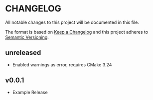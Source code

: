 # CHANGELOG

All notable changes to this project will be documented in this file.

The format is based on [Keep a Changelog](https://keepachangelog.com/) and this project adheres to [Semantic Versioning](https://semver.org/).

## unreleased

- Enabled warnings as error, requires CMake 3.24

## v0.0.1

- Example Release

